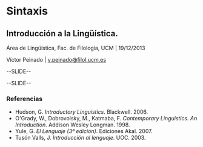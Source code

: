# Sintaxis

## Introducción a la Lingüística.

Área de Lingüística, Fac. de Filología, UCM | 19/12/2013

Víctor Peinado | v.peinado@filol.ucm.es

--SLIDE--

	
--SLIDE--


### Referencias

- Hudson, G. *Introductory Linguistics*. Blackwell. 2006.
- O'Grady, W., Dobrovolsky, M., Katmaba, F. *Contemporary Linguistics. An Introduction*. Addison Wesley Longman. 1998.
- Yule, G. *El Lenguaje (3ª edición)*. Ediciones Akal. 2007.
- Tusón Valls, J. *Introducción al lenguaje*. UOC. 2003.



